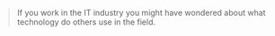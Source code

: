 > If you work in the IT industry you might have wondered about what technology do others use in the field.
